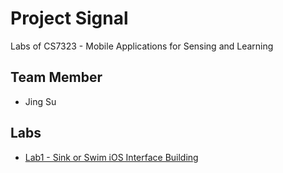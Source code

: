 # Project Signal

Labs of CS7323 - Mobile Applications for Sensing and Learning

## Team Member

- Jing Su

## Labs

- [Lab1 - Sink or Swim iOS Interface Building](/LAB1/SMUDailyCampus)
